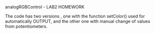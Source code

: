 analogRGBControl - LAB2 HOMEWORK

The code has two versions , one with the function setColor() used for automatically OUTPUT, and the other one with manual change of values from potentiometers.
